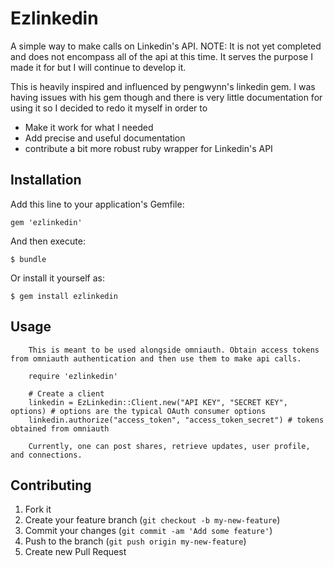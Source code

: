 # Ezlinkedin

A simple way to make calls on Linkedin's API. NOTE: It is not yet completed and does not encompass all of the api at this time. It serves the purpose I made it for but I will continue to develop it.

This is heavily inspired and influenced by pengwynn's linkedin gem. I was having issues with his gem though and there is very little documentation for using it so I decided to redo it myself in order to 
 * Make it work for what I needed
 * Add precise and useful documentation
 * contribute a bit more robust ruby wrapper for Linkedin's API

## Installation

Add this line to your application's Gemfile:

    gem 'ezlinkedin'

And then execute:

    $ bundle

Or install it yourself as:

    $ gem install ezlinkedin

## Usage

		This is meant to be used alongside omniauth. Obtain access tokens from omniauth authentication and then use them to make api calls.

		require 'ezlinkedin'

		# Create a client
		linkedin = EzLinkedin::Client.new("API KEY", "SECRET KEY", options) # options are the typical OAuth consumer options
		linkedin.authorize("access_token", "access_token_secret") # tokens obtained from omniauth

		Currently, one can post shares, retrieve updates, user profile, and connections.
		
## Contributing

1. Fork it
2. Create your feature branch (`git checkout -b my-new-feature`)
3. Commit your changes (`git commit -am 'Add some feature'`)
4. Push to the branch (`git push origin my-new-feature`)
5. Create new Pull Request
